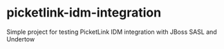 picketlink-idm-integration
==========================

Simple project for testing PicketLink IDM integration with JBoss SASL and Undertow
